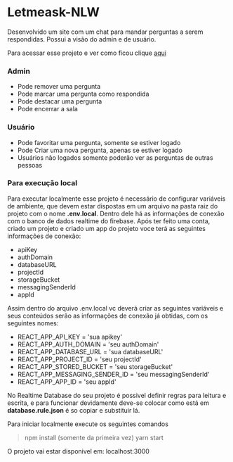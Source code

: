 # Letmeask-NLW

Desenvolvido um site com um chat para mandar perguntas a serem respondidas. Possui a visão do admin e de usuário.

Para acessar esse projeto e ver como ficou clique [aqui](https://letmeask-fd7cc.web.app)

### Admin
* Pode remover uma pergunta
* Pode marcar uma pergunta como respondida
* Pode destacar uma pergunta
* Pode encerrar a sala

### Usuário
* Pode favoritar uma pergunta, somente se estiver logado
* Pode Criar uma nova pergunta, apenas se estiver logado
* Usuários não logados somente poderão ver as perguntas de outras pessoas

### Para execução local
Para executar localmente esse projeto é necessário de configurar variáveis de ambiente, que devem estar dispostas em um arquivo na pasta raiz do projeto com o nome __.env.local__. Dentro dele há as informações de conexão com o banco de dados realtime do firebase. Após ter feito uma conta, criado um projeto e criado um app do projeto voce terá as seguintes informações de conexão: 
* apiKey
* authDomain
* databaseURL
* projectId
* storageBucket
* messagingSenderId
* appId

Assim dentro do arquivo .env.local vc deverá criar as seguintes variáveis e seus conteúdos serão as informações de conexão já obtidas, com os seguintes nomes:
* REACT_APP_API_KEY = 'sua apikey'
* REACT_APP_AUTH_DOMAIN = 'seu authDomain'
* REACT_APP_DATABASE_URL = 'sua databaseURL'
* REACT_APP_PROJECT_ID = 'seu projectId'
* REACT_APP_STORED_BUCKET = 'seu storageBucket'
* REACT_APP_MESSAGING_SENDER_ID = 'seu messagingSenderId'
* REACT_APP_APP_ID = 'seu appId'

No Realtime Database do seu projeto é possivel definir regras para leitura e escrita, e para funcionar devidamente deve-se colocar como está em __database.rule.json__ é so copiar e substituir lá.

Para iniciar localmente execute os seguintes comandos
> npm install (somente da primeira vez)
> yarn start

O projeto vai estar disponivel em: localhost:3000
